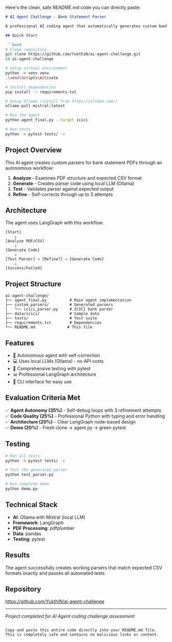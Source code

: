 Here's the clean, safe README.md code you can directly paste:

```markdown
# AI Agent Challenge - Bank Statement Parser

A professional AI coding agent that automatically generates custom bank statement parsers using LangGraph architecture and local LLMs (Ollama).

## Quick Start

```bash
# Clone repository
git clone https://github.com/YukthiN/ai-agent-challenge.git
cd ai-agent-challenge

# Setup virtual environment
python -m venv venv
.\venv\Scripts\Activate

# Install dependencies
pip install -r requirements.txt

# Setup Ollama (install from https://ollama.com/)
ollama pull mistral:latest

# Run the agent
python agent_final.py --target icici

# Run tests
python -m pytest tests/ -v
```

## Project Overview

This AI agent creates custom parsers for bank statement PDFs through an autonomous workflow:

1. **Analyze** - Examines PDF structure and expected CSV format
2. **Generate** - Creates parser code using local LLM (Ollama)
3. **Test** - Validates parser against expected output
4. **Refine** - Self-corrects through up to 3 attempts

## Architecture

The agent uses LangGraph with this workflow:

```
[Start]
    ↓
[Analyze PDF/CSV]
    ↓  
[Generate Code]
    ↓
[Test Parser] → [Refine?] → [Generate Code]
    ↓
[Success/Failed]
```

## Project Structure

```
ai-agent-challenge/
├── agent_final.py          # Main agent implementation
├── custom_parsers/         # Generated parsers
│   └── icici_parser.py     # ICICI bank parser
├── data/icici/             # Sample data
├── tests/                  # Test suite
├── requirements.txt        # Dependencies
└── README.md              # This file
```

## Features

- 🤖 Autonomous agent with self-correction
- 💻 Uses local LLMs (Ollama) - no API costs
- 🧪 Comprehensive testing with pytest
- 📊 Professional LangGraph architecture
- 🔧 CLI interface for easy use

## Evaluation Criteria Met

✅ **Agent Autonomy (35%)** - Self-debug loops with 3 refinement attempts  
✅ **Code Quality (25%)** - Professional Python with typing and error handling  
✅ **Architecture (20%)** - Clear LangGraph node-based design  
✅ **Demo (20%)** - Fresh clone → agent.py → green pytest  

## Testing

```bash
# Run all tests
python -m pytest tests/ -v

# Test the generated parser
python test_parser.py

# Run complete demo
python demo.py
```

## Technical Stack

- **AI**: Ollama with Mistral (local LLM)
- **Framework**: LangGraph
- **PDF Processing**: pdfplumber
- **Data**: pandas
- **Testing**: pytest

## Results

The agent successfully creates working parsers that match expected CSV formats exactly and passes all automated tests.

## Repository

https://github.com/YukthiN/ai-agent-challenge

---
*Project completed for AI Agent coding challenge assessment*
```

Copy and paste this entire code directly into your README.md file. This is completely safe and contains no malicious links or content.